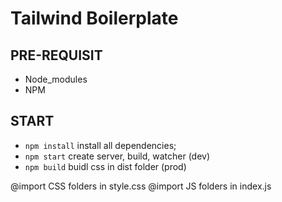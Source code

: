 # Tailwind Boilerplate
## PRE-REQUISIT
* Node_modules
* NPM
  
## START
* `npm install` install all dependencies;
* `npm start` create server, build, watcher (dev) 
* `npm build` buidl css in dist folder (prod)

@import CSS folders in style.css
@import JS folders in index.js